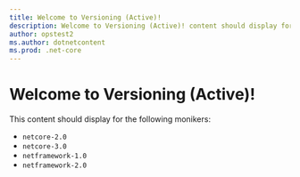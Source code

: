 ```yaml
---
title: Welcome to Versioning (Active)!
description: Welcome to Versioning (Active)! content should display for the moniker Range as '>= netcore-2.0 || netframework-1.1 || netframework-2.0'
author: opstest2
ms.author: dotnetcontent
ms.prod: .net-core
---
```


# Welcome to Versioning (Active)!

This content should display for the following monikers:

* `netcore-2.0`
* `netcore-3.0`
* `netframework-1.0`
* `netframework-2.0`
